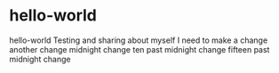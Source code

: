 # hello-world
hello-world
Testing and sharing about myself
I need to make a change 
another change
midnight change
ten past midnight change
fifteen past midnight change